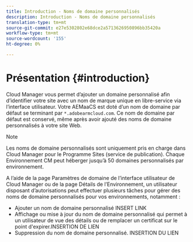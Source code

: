 ```yaml
---
title: Introduction - Noms de domaine personnalisés
description: Introduction - Noms de domaine personnalisés
translation-type: tm+mt
source-git-commit: e27e5302802e68dce2a5713626950896bb35420a
workflow-type: tm+mt
source-wordcount: '155'
ht-degree: 0%

---
```



# Présentation {#introduction}

Cloud Manager vous permet d’ajouter un domaine personnalisé afin d’identifier votre site avec un nom de marque unique en libre-service via l’interface utilisateur. Votre AEMaaCS est doté d’un nom de domaine par défaut se terminant par `*.adobearmcloud.com`. Ce nom de domaine par défaut est conservé, même après avoir ajouté des noms de domaine personnalisés à votre site Web.

>[!NOTE]
>Les noms de domaine personnalisés sont uniquement pris en charge dans Cloud Manager pour le Programme Sites (service de publication). Chaque Environnement CM peut héberger jusqu’à 50 domaines personnalisés par environnement.

A l’aide de la page Paramètres de domaine de l’interface utilisateur de Cloud Manager ou de la page Détails de l’Environnement, un utilisateur disposant d’autorisations peut effectuer plusieurs tâches pour gérer des noms de domaine personnalisés pour vos environnements, notamment :

* Ajouter un nom de domaine personnalisé INSERT LINK
* Affichage ou mise à jour du nom de domaine personnalisé qui permet à un utilisateur de vue des détails ou de remplacer un certificat sur le point d&#39;expirer.INSERTION DE LIEN
* Suppression du nom de domaine personnalisé. INSERTION DU LIEN